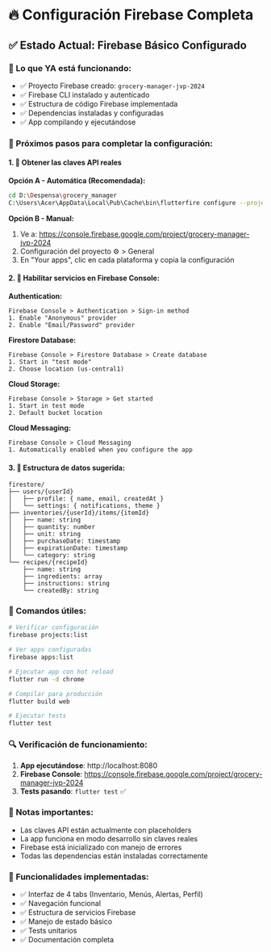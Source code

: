 # 🔥 Configuración Firebase Completa

## ✅ Estado Actual: Firebase Básico Configurado

### 🎯 Lo que YA está funcionando:
- ✅ Proyecto Firebase creado: `grocery-manager-jvp-2024`
- ✅ Firebase CLI instalado y autenticado
- ✅ Estructura de código Firebase implementada
- ✅ Dependencias instaladas y configuradas
- ✅ App compilando y ejecutándose

### 🔧 Próximos pasos para completar la configuración:

#### 1. 📱 Obtener las claves API reales

**Opción A - Automática (Recomendada):**
```bash
cd D:\Despensa\grocery_manager
C:\Users\Acer\AppData\Local\Pub\Cache\bin\flutterfire configure --project=grocery-manager-jvp-2024 --platforms=web,android
```

**Opción B - Manual:**
1. Ve a: https://console.firebase.google.com/project/grocery-manager-jvp-2024
2. Configuración del proyecto ⚙️ > General
3. En "Your apps", clic en cada plataforma y copia la configuración

#### 2. 🔐 Habilitar servicios en Firebase Console:

**Authentication:**
```
Firebase Console > Authentication > Sign-in method
1. Enable "Anonymous" provider
2. Enable "Email/Password" provider
```

**Firestore Database:**
```
Firebase Console > Firestore Database > Create database
1. Start in "test mode" 
2. Choose location (us-central1)
```

**Cloud Storage:**
```
Firebase Console > Storage > Get started
1. Start in test mode
2. Default bucket location
```

**Cloud Messaging:**
```
Firebase Console > Cloud Messaging
1. Automatically enabled when you configure the app
```

#### 3. 📁 Estructura de datos sugerida:

```
firestore/
├── users/{userId}
│   ├── profile: { name, email, createdAt }
│   └── settings: { notifications, theme }
├── inventories/{userId}/items/{itemId}
│   ├── name: string
│   ├── quantity: number
│   ├── unit: string
│   ├── purchaseDate: timestamp
│   ├── expirationDate: timestamp
│   └── category: string
└── recipes/{recipeId}
    ├── name: string
    ├── ingredients: array
    ├── instructions: string
    └── createdBy: string
```

### 🚀 Comandos útiles:

```bash
# Verificar configuración
firebase projects:list

# Ver apps configuradas
firebase apps:list

# Ejecutar app con hot reload
flutter run -d chrome

# Compilar para producción
flutter build web

# Ejecutar tests
flutter test
```

### 🔍 Verificación de funcionamiento:

1. **App ejecutándose**: http://localhost:8080
2. **Firebase Console**: https://console.firebase.google.com/project/grocery-manager-jvp-2024
3. **Tests pasando**: `flutter test` ✅

### 📝 Notas importantes:

- Las claves API están actualmente con placeholders
- La app funciona en modo desarrollo sin claves reales
- Firebase está inicializado con manejo de errores
- Todas las dependencias están instaladas correctamente

### 🎨 Funcionalidades implementadas:

- ✅ Interfaz de 4 tabs (Inventario, Menús, Alertas, Perfil)
- ✅ Navegación funcional
- ✅ Estructura de servicios Firebase
- ✅ Manejo de estado básico
- ✅ Tests unitarios
- ✅ Documentación completa